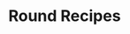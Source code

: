 ---
title: Round Recipes
type: project
image: cupcake_lines.png
tags:
  - PHP
  - MySQL
  - HTML
color: D9CCE7
titleColor: b298cf
description: A web application that generates Spotify playlists using OpenCV and the Spotify API with Python.
year: 2021
---